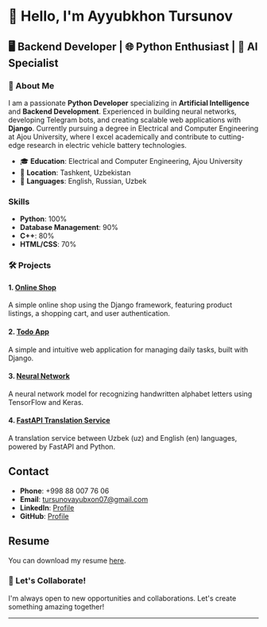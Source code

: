 # 👋 Hello, I'm Ayyubkhon Tursunov
## 🖥️ Backend Developer | 🌐 Python Enthusiast | 🤖 AI Specialist


### 📄 About Me
I am a passionate <strong>Python Developer</strong> specializing in <strong>Artificial Intelligence</strong> and <strong>Backend Development</strong>. Experienced in building neural networks, developing Telegram bots, and creating scalable web applications with <strong>Django</strong>. Currently pursuing a degree in Electrical and Computer Engineering at Ajou University, where I excel academically and contribute to cutting-edge research in electric vehicle battery technologies.

 - 🎓 <strong>Education</strong>: Electrical and Computer Engineering, Ajou University
 - 📍 <strong>Location</strong>: Tashkent, Uzbekistan
 - 💬 <strong>Languages</strong>: English, Russian, Uzbek


### Skills

- **Python**: 100%
- **Database Management**: 90%
- **C++**: 80%
- **HTML/CSS**: 70%



### 🛠️ Projects

#### 1. [Online Shop](https://github.com/ayubxontursunov/Django-tutorial)
A simple online shop using the Django framework, featuring product listings, a shopping cart, and user authentication.



#### 2. [Todo App](https://github.com/ayubxontursunov/todo_app)
A simple and intuitive web application for managing daily tasks, built with Django.



#### 3. [Neural Network](https://github.com/ayubxontursunov/Handwritten-alphabet-recognition-neural_networks)
A neural network model for recognizing handwritten alphabet letters using TensorFlow and Keras.



#### 4. [FastAPI Translation Service](https://github.com/ayubxontursunov/translatorAPI)
A translation service between Uzbek (uz) and English (en) languages, powered by FastAPI and Python.

## Contact

- **Phone**: +998 88 007 76 06
- **Email**: [tursunovayubxon07@gmail.com](mailto:tursunovayubxon07@gmail.com)
- **LinkedIn**: [Profile](https://www.linkedin.com/in/ayubxontursunov)
- **GitHub**: [Profile](https://github.com/ayubxontursunov)

## Resume

You can download my resume [here](app/static/images/myresume.pdf).


### 🌟 Let's Collaborate!
I'm always open to new opportunities and collaborations. Let's create something amazing together!

---
